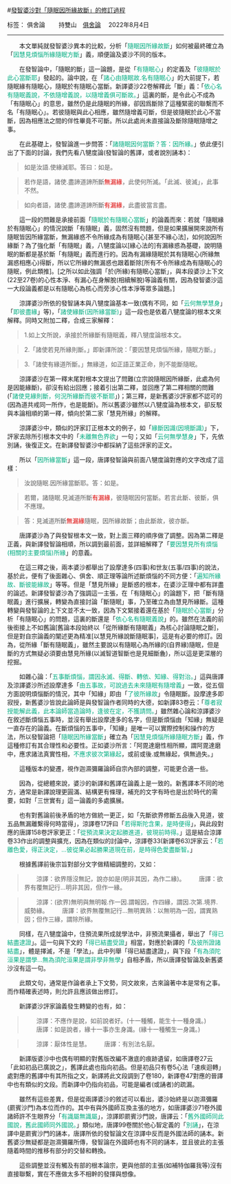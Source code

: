 ﻿#[發智婆沙對「隨眠因所緣故斷」的修訂過程][1]

标签： 俱舍論
　　持雙山　[俱舍論](https://mp.weixin.qq.com/s/HNNfqC3dI2HMy4MXRWK-pw) 　2022年8月4日

---

　　本文單純就發智婆沙異本的比較，分析「<font color="#00ad80">隨眠因所緣故斷</font>」如何被最終確立為「<font color="#00ad80">因慧見煩惱所緣隨眠方斷</font>」義，順便論及婆沙不同的版本。

　　在發智論中，「隨眠的斷」這一論題，是從「<font color="#00ad80">有隨眠心</font>」的定義及「<font color="#00ad80">彼隨眠於此心當斷耶</font>」發起的。論中說，在「<font color="#00ad80">諸心由隨眠故.名有隨眠心</font>」的大前提下，若隨眠緣有隨眠心，隨眠於有隨眠心當斷。新譯婆沙22卷解釋此「斷」義：「<font color="#00ad80">依心名有隨眠義說，不依隨增義說，以隨增義俱可斷故。</font>」這裏的斷，是令此心不成為「有隨眠心」的意思，雖然仍是此隨眠的所緣，卻因爲斷除了這種緊密的聯繫而不名「有隨眠心」。若彼隨眠與此心相應，雖然隨增義可斷，但是彼隨眠於此心不當斷，因為相應法之間的伴性畢竟不可斷。所以此處尚未直接論及斷除隨眠隨增之事。

　　在此基礎上，發智論進一步問答：「<font color="#00ad80">諸隨眠因何當斷？答：因所緣。</font>」依此便引出了下面的討論，我們先看八犍度論(發智論的舊譯，或者說別誦本)：

> 如是汝語.使緣滅耶。答曰：如是。

> 若作是語，諸使.盡諦道諦所斷<font color="#dd0000">無漏緣</font>，此使何所滅。「此滅、彼滅」，此事不然。

> 如向者語，諸使.盡諦道諦所斷<font color="#dd0000">有漏緣</font>，此盡彼當言盡。

　　這一段的問難是承接前面「<font color="#00ad80">隨眠於有隨眠心當斷</font>」的論義而來：若就「隨眠緣於有隨眠心」的情況說斷「有隨眠」義，固然沒有問題，但是如果擴展開來說所有隨眠皆因所緣當斷，無漏緣惑不令所緣成為有隨眠心[甚至不緣心法]，如何說因所緣斷？為了強化斷「有隨眠」義，八犍度論以[緣心法的]有漏緣惑為基礎，說明隨眠的斷都是基於斷「有隨眠」義而進行的。因為有漏緣隨眠於其有隨眠心(所緣無漏惑相應心)得斷，所以它所緣的無漏惑也跟着斷除[所有不令所緣成為有隨眠心的隨眠，例此類推]。[之所以如此強調「於(所緣)有隨眠心當斷」，與本段婆沙上下文(22至27卷)的心性本淨、有漏心在身解脫(相續解脫)等論義有關，因為發智婆沙這一大段論義都是以有隨眠心為核心而旁涉心性本淨等眾多論題。]

　　涼譯婆沙所依的發智誦本與八犍度論基本一致(偶有不同，如「<font color="#00ad80">云何無學慧身</font>」「<font color="#00ad80">即彼盡緣</font>」等)，「<font color="#00ad80">諸使緣斷(因所緣當斷)</font>」這一段也是依着八犍度論的根本文來解釋。同時又附加二釋，合成三家解釋：

>1.如上文所說，承接於所緣斷有隨眠義，釋八犍度論根本文。

>2.「諸使若見所緣則斷。」即新譯所說：「要因慧見煩惱所緣，隨眠方斷。」

>3.「諸使有緣道所斷。」無緣道，如正語正業正命，則不能斷隨眠。

　　涼譯婆沙在第一釋末尾對根本文提出了問難(立宗說隨眠因所緣斷，此處為何是因能緣斷)，卻沒有給出回應；接着引出第二釋，並回應了第二釋相關的問難(「<font color="#00ad80">諸使見緣則斷，何況所緣斷而彼不斷耶</font>」)；第三釋，是新舊婆沙評家都不認可的(因為道共戒同一所作，也是能斷)。所以舊婆沙雖然以八犍度論為根本文，卻反駁與本論相順的第一釋，傾向於第二家「慧見所緣」的解釋。

　　涼譯婆沙中，類似的評家訂正根本文的例子，如「<font color="#00ad80">緣斷因識(因境斷識)</font>」下，評家去除所引根本文中的「<font color="#00ad80">未離無色界欲</font>」一句；又如「<font color="#00ad80">云何無學慧身</font>」下，先依別誦，後復正文。在新譯發智婆沙中都採納了這些評家的正文。

　　所以「<font color="#00ad80">因所緣當斷</font>」這一段，唐譯發智論與前面八犍度論對應的文字改成了這樣：

>汝說隨眠.因所緣當斷耶。答：如是。

>若爾，諸隨眠.見滅道所斷<font color="#dd0000">有漏緣</font>，彼隨眠因何當斷。若言此斷、彼斷，俱不應理。

>答：見滅道所斷<font color="#dd0000">無漏緣</font>隨眠，因所緣故斷；由此斷故，彼亦斷。

　　唐譯婆沙為了與發智根本文一致，對上面三釋的順序做了調整。因為第二釋是正義，與新譯發智論相順，所以調到最前面，並詳細解釋了「<font color="#00ad80">要因慧見所有煩惱(相關的主要煩惱)所緣</font>」的意義。

　　在這三釋之後，兩本婆沙都舉出了設摩達多(四事)和世友(五事/四事)的說法，基於此，便有了後面雜心、俱舍、順正理等論所述斷煩惱的不同方便：「<font color="#00ad80">遍知所緣故、斷彼能緣故</font>」等等。但是「慧見所緣」是斷惑的根本，在婆沙正理中都有詳盡的論述。新譯發智婆沙為了強調這一主張，在「有隨眠心」的論題下，把「斷有隨眠義」進行擴展，轉變為直接討論「斷隨眠」事，乃至確立為由慧見所緣斷。這種轉變與發智論的上下文並不太一致，因為下文緊接着還在基於「<font color="#00ad80">隨眠於心當斷</font>」分析「有隨眠心」的問題，這裏的斷還是「<font color="#00ad80">依心名有隨眠義說</font>」的。雖然在法義的前後銜接上不如舊論[舊論本段始終以「從所緣斷有隨眠義」為核心討論隨眠之斷]，但是對自宗論義的闡述更為精准[以慧見所緣說斷隨眠事]，這是有必要的修訂。因為，從所緣「斷有隨眠義」，雖然主要說以有隨眠心為所緣的(自界緣)隨眠，但是斷的方式無疑必須要由慧見所緣(以滅智道智斷也是見細斷麁)，所以這是更深層的挖掘。

　　如雜心論：「<font color="#00ad80">五事斷煩惱，謂因永滅、得斷、轉依、知緣、得對治。</font>」這與唐譯及涼譯婆沙所述設摩達多「<font color="#00ad80">由五事故，可說過去未來隨眠有隨增義</font>」一致，從五個方面說明煩惱斷的情況，其中「知緣」即由「<font color="#00ad80">了彼所緣故</font>」令隨眠斷。設摩達多即寂授，新舊婆沙皆說此論師是與發智論作者同時的大德，如新譯83卷云：「<font color="#00ad80">尊者寂授能解此義，此本論師當造論時，逢彼在定，不獲請問。</font>」雖然雜心論和涼譯婆沙在敘述斷煩惱五事時，並沒有舉出設摩達多的名字，但是斷煩惱由「知緣」無疑是一直存在的論義。在斷煩惱的五事中，「知緣」是唯一可以實際控制和操作的方法，所以發智論把「<font color="#00ad80">隨眠因所緣當斷</font>」確立為「<font color="#00ad80">因慧見煩惱所緣隨眠方斷</font>」義，作這種修訂有其合理性和必要性。正如婆沙所言：「阿毘達磨性相所顯，謂阿毘達磨中，應求諸法真實性相，<font color="#00ad80">不應求彼次第緣起</font>，或前或後.或無緣起，俱無過失。」

　　這種版本的變遷，視作迦濕彌羅論師自宗內部的調整，可能更合適一些。

　　因為，從總體來說，婆沙的新譯和舊譯在論義上是一致的。新舊譯本不同的地方，通常是新譯說理更圓滿、結構更有條理，補充的文字有時也是出於時代的需要，如對「三世實有」這一論義的多處擴展。

　　也有對舊論前後矛盾的地方做統一更正，如「先斷欲界修斷五品後入見道，彼五品無漏離繫得何時當得」，涼譯卷17評曰「<font color="#00ad80">若得斯陀含果，是時便得</font>」，與此段對應的唐譯158卷評家更正：「<font color="#00ad80">從預流果決定起勝進道，彼現前時得。</font>」這是結合涼譯卷33作出的調整與擴充，因為在類似的討論中，涼譯卷33(新譯卷63)評家云：「<font color="#00ad80">若離色愛，得正決定，…彼從果必起勝果道現在前，是時得色愛盡斷智。</font>」

　　根據舊譯前後宗旨對部分文字做精細調整的，又如：
>　　涼譯：欲界隱沒無記，說亦如是(明非其因，為作二緣)。
>　　唐譯：欲界有覆無記行…明非其因，但作一緣。

>　　涼譯：(欲界)無明與無明報.作一因.謂報因，作四緣，謂因.次第.境界.威勢緣。
>　　唐譯：欲界無覆無記行…無明異熟：以無明為一因，謂異熟因；但作三緣，謂除所緣。

　　同樣，在八犍度論中，住預流果所成就學法中，非預流果攝者，舉出了「<font color="#00ad80">得已結盡逮證</font>」。這一句與下文的「<font color="#00ad80">得已結盡受證</font>」相當，對應於新譯的「<font color="#00ad80">及彼所證諸結盡</font>」，體是擇滅，不是「學法」。此中列舉「得已結盡逮證」，與下段「<font color="#00ad80">有為須陀洹果是謂學…無為須陀洹果是謂非學非無學</font>」自相矛盾，所以唐譯發智論及新舊婆沙沒有這一句。

　　此類文句，通常是作論者承上下文勢，同文故來，古來論著中本是常有之事。而作精確表述時，則允許且應該做出修訂。

　　新譯婆沙評家論義發生轉變的也有，如：

>　　涼譯：不應作是說，如前說者好。(十一種觸，能生十一種身識。)
>　　唐譯：如是說者，緣十一事亦生身識。(緣十一種觸生一身識。)

>　　涼譯：厭体性是慧。
>　　唐譯：有別法名厭。

　　新譯版婆沙中也偶有明顯的對舊版改編不澈底的痕跡遺留，如唐譯卷27云「此如初品已廣說之」，舊譯此處也指向初品。但是初品只有卷5心法「速疾迴轉」處對應的舊譯中有其所指之文，新譯將此文段調到了卷180，新譯卷47對應的晉譯中也有類似的文段。而新譯中仍指向初品，可能是編者(或誦者)的疏漏。

　　雖然有這些差異，但是從兩譯婆沙的敘述可以看出，婆沙始終是以迦濕彌羅(罽賓沙門)為本位而作的。其中有與外國師互換主張的地方，如唐譯婆沙71卷外國諸師許不生眼界分「<font color="#00ad80">有識屬無識屬</font>」，涼譯即罽賓沙門說，唐譯云：「<font color="#00ad80">舊外國師同此國說，舊此國師同外國說。</font>」類似地，唐譯99卷關於他心智定義的「<font color="#00ad80">別誦</font>」，在涼譯中是罽賓沙門的誦本，唐譯所依的發智論文在涼譯中反而是外國法師的誦本。新舊婆沙無疑都是迦濕彌羅所傳，發智論在外國師也有不同的誦本，並且彼此的主張隨着時間的推移有部分的交替和轉換。

　　這些調整並沒有觸及有部的根本論宗，更與他部的主張(如補特伽羅我等)沒有直接聯繫，實在不應做太多不相幹的發揮與想像。


  [1]: https://mp.weixin.qq.com/s/usU2ifsfEqiLkOMy9Nnzrw

